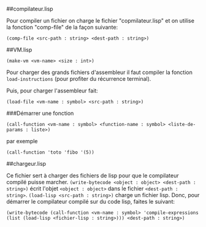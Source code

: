 ##compilateur.lisp

Pour compiler un fichier on charge le fichier "copmilateur.lisp" et on utilise la fonction "comp-file" de la façon suivante:

```
(comp-file <src-path : string> <dest-path : string>)
```

##VM.lisp

```
(make-vm <vm-name> <size : int>)
```

Pour charger des grands fichiers d'assembleur il faut compiler la fonction ```load-instructions``` (pour profiter du récurrence terminal).

Puis, pour charger l'assembleur fait:
```
(load-file <vm-name : symbol> <src-path : string>)
```

###Démarrer une fonction
```
(call-function <vm-name : symbol> <function-name : symbol> <liste-de-params : liste>)
```
par exemple
```
(call-function 'toto 'fibo '(5))
```
##chargeur.lisp

Ce fichier sert à charger des fichiers de lisp pour que le compilateur compilé puisse marcher. ```(write-bytecode <object : object> <dest-path : string>)``` écrit l'objet ```<object : object>``` dans le fichier ```<dest-path : string>```. ```(load-lisp <src-path : string>)``` charge un fichier lisp. Donc, pour démarrer le compilateur compilé sur du code lisp, faites le suivant:
```
(write-bytecode (call-function <vm-name : symbol> 'compile-expressions (list (load-lisp <fichier-lisp : string>))) <dest-path : string>) 
```